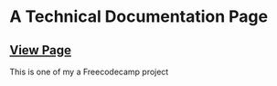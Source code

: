 # A Technical Documentation Page

## [View Page](https://omkarp-02.github.io/technical_documentation_demo/)

This is one of my a Freecodecamp project
